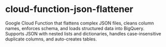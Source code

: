 # cloud-function-json-flattener
Google Cloud Function that flattens complex JSON files, cleans column names, enforces schema, and loads structured data into BigQuery. Supports JSON with nested lists and dictionaries, handles case-insensitive duplicate columns, and auto-creates tables.
